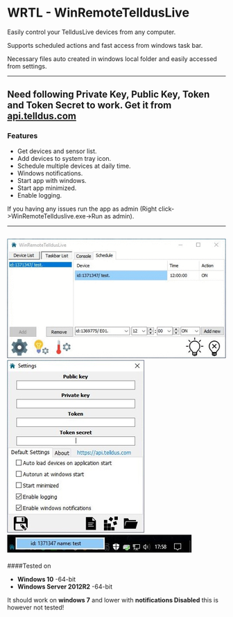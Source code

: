# WRTL - WinRemoteTelldusLive
Easily control your TelldusLive devices from any computer.

Supports scheduled actions and fast access from windows task bar.

Necessary files auto created in windows local folder and easily accessed from settings.


------
Need following **Private Key**, **Public Key**, **Token** and **Token Secret** to work.
Get it from [api.telldus.com](https://api.telldus.com)
------

### Features
* Get devices and sensor list.
* Add devices to system tray icon.
* Schedule multiple devices at daily time. 
* Windows notifications.
* Start app with windows.
* Start app minimized.
* Enable logging.

If you having any issues run the app as admin (Right click->WinRemoteTellduslive.exe->Run as admin).

------
![alt text](https://github.com/Limmek/WRTL/blob/master/images/wrtl.gif "WinRemoteTelldusLive")
![alt text](https://github.com/Limmek/WRTL/blob/master/images/settings.jpg "WinRemoteTelldusLive")
![alt text](https://github.com/Limmek/WRTL/blob/master/images/systray.jpg "WinRemoteTelldusLive")
------

####Tested on 
* **Windows 10** -64-bit
* **Windows Server 2012R2** -64-bit

It should work on **windows 7** and lower with **notifications Disabled** this is however not tested!
